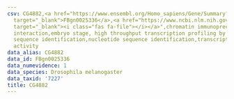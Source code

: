 ```yaml
---
csv: CG4882,<a href="https://www.ensembl.org/Homo_sapiens/Gene/Summary?db=core;g=FBgn0025336"
  target="_blank">FBgn0025336</a>,<a href="https://www.ncbi.nlm.nih.gov/pubmed/15998452"
  target="_blank"><i class="fas fa-file"></i></a>",chromatin immunoprecipitation assay,direct
  interaction,embryo stage, high throughput transcription profiling by microarray,nucleotide
  sequence identification,nucleotide sequence identification,transcriptional regulation,up-regulates
  activity
data_alias: CG4882
data_id: FBgn0025336
data_numevidence: 1
data_species: Drosophila melanogaster
data_taxid: '7227'
title: CG4882
---
```

